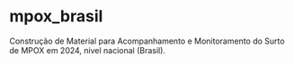 # mpox_brasil
Construção de Material para Acompanhamento e Monitoramento do Surto de MPOX em 2024, nivel nacional (Brasil).
